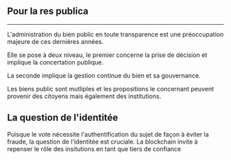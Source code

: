 ## Pour la res publica
---

L'administration du bien public en toute transparence
 est une préoccupation majeure de ces dernières années.
  
Elle se pose à deux niveau, le premier concerne la prise de décision  et 
implique la concertation publique.

La seconde implique la gestion continue du bien et sa gouvernance.

Les biens public sont mutliples et les propositions le concernant peuvent provenir des 
citoyens mais également des institutions.

## La question de l'identitée

Puisque le vote nécessite l'authentification du sujet de façon à éviter la fraude, 
la question de l'identitée est cruciale. La blockchain invite à repenser le rôle des insitutions en tant que tiers de confiance